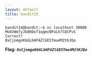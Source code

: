 ```yaml
---
layout: default
title: bandit15
---
```




```
bandit14@bandit:~$ nc localhost 30000
MU4VWeTyJk8ROof1qqmcBPaLh7lDCPvS
Correct!
8xCjnmgoKbGLhHFAZlGE5Tmu4M2tKJQo
```

**Flag:** ***`8xCjnmgoKbGLhHFAZlGE5Tmu4M2tKJQo`*** 

